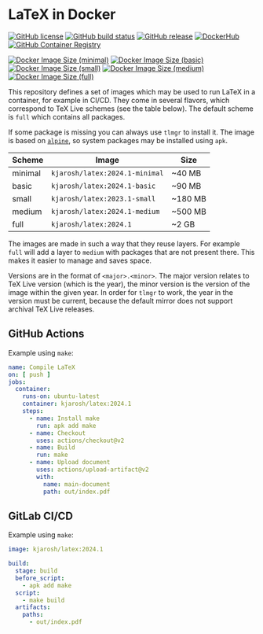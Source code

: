 # LaTeX in Docker

[![GitHub license](https://img.shields.io/github/license/kjarosh/latex-docker)](https://github.com/kjarosh/latex-docker/blob/main/LICENSE)
[![GitHub build status](https://img.shields.io/github/actions/workflow/status/kjarosh/latex-docker/docker.yml?branch=main)](https://github.com/kjarosh/latex-docker/actions)
[![GitHub release](https://img.shields.io/github/v/release/kjarosh/latex-docker)](https://github.com/kjarosh/latex-docker/releases)
[![DockerHub](https://img.shields.io/badge/docker.io-kjarosh%2Flatex-blue)](https://hub.docker.com/r/kjarosh/latex)
[![GitHub Container Registry](https://img.shields.io/badge/ghcr.io-kjarosh%2Flatex-blue)](https://github.com/users/kjarosh/packages/container/package/latex)

[![Docker Image Size (minimal)](https://img.shields.io/docker/image-size/kjarosh/latex/latest-minimal?label=minimal)](https://hub.docker.com/r/kjarosh/latex)
[![Docker Image Size (basic)](https://img.shields.io/docker/image-size/kjarosh/latex/latest-basic?label=basic)](https://hub.docker.com/r/kjarosh/latex)
[![Docker Image Size (small)](https://img.shields.io/docker/image-size/kjarosh/latex/latest-small?label=small)](https://hub.docker.com/r/kjarosh/latex)
[![Docker Image Size (medium)](https://img.shields.io/docker/image-size/kjarosh/latex/latest-medium?label=medium)](https://hub.docker.com/r/kjarosh/latex)
[![Docker Image Size (full)](https://img.shields.io/docker/image-size/kjarosh/latex/latest-full?label=full)](https://hub.docker.com/r/kjarosh/latex)

This repository defines a set of images which may be used
to run LaTeX in a container, for example in CI/CD.
They come in several flavors, which correspond to TeX Live schemes
(see the table below).
The default scheme is `full` which contains all packages.

If some package is missing you can always use `tlmgr` to install it.
The image is based on [`alpine`](https://alpinelinux.org/), so system packages
may be installed using `apk`.

| Scheme  | Image                          | Size    |
|---------|--------------------------------|---------|
| minimal | `kjarosh/latex:2024.1-minimal` | ~40 MB  |
| basic   | `kjarosh/latex:2024.1-basic`   | ~90 MB  |
| small   | `kjarosh/latex:2023.1-small`   | ~180 MB |
| medium  | `kjarosh/latex:2024.1-medium`  | ~500 MB |
| full    | `kjarosh/latex:2024.1`         | ~2 GB   |

The images are made in such a way that they reuse layers.
For example `full` will add a layer to `medium` with packages that are
not present there.
This makes it easier to manage and saves space.

Versions are in the format of `<major>.<minor>`.
The major version relates to TeX Live version (which is the year),
the minor version is the version of the image within the given year.
In order for `tlmgr` to work, the year in the version must be current,
because the default mirror does not support archival TeX Live releases.

## GitHub Actions

Example using `make`:

```yaml
name: Compile LaTeX
on: [ push ]
jobs:
  container:
    runs-on: ubuntu-latest
    container: kjarosh/latex:2024.1
    steps:
      - name: Install make
        run: apk add make
      - name: Checkout
        uses: actions/checkout@v2
      - name: Build
        run: make
      - name: Upload document
        uses: actions/upload-artifact@v2
        with:
          name: main-document
          path: out/index.pdf
```

## GitLab CI/CD

Example using `make`:

```yaml
image: kjarosh/latex:2024.1

build:
  stage: build
  before_script:
    - apk add make
  script:
    - make build
  artifacts:
    paths:
      - out/index.pdf

```
